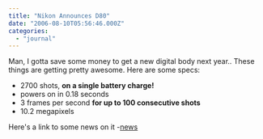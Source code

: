 ```yaml
---
title: "Nikon Announces D80"
date: "2006-08-10T05:56:46.000Z"
categories: 
  - "journal"
---
```


Man, I gotta save some money to get a new digital body next year.. These things are getting pretty awesome. Here are some specs:

- 2700 shots, **on a single battery charge!**
- powers on in 0.18 seconds
- 3 frames per second **for up to 100 consecutive shots**
- 10.2 megapixels

Here's a link to some news on it -[news](http://www.livingroom.org.au/photolog/reviews/nikon/nikon_d80.php)
